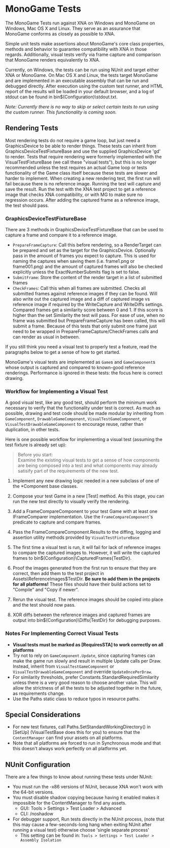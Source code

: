 # MonoGame Tests

The MonoGame Tests run against XNA on Windows and MonoGame on Windows,
Mac OS X and Linux.  They serve as an assurance that MonoGame conforms
as closely as possible to XNA.

Simple unit tests make assertions about MonoGame's core class
properties, methods and behavior to guarantee compatibility with XNA in
those regards.  Additionally, visual tests verify via frame capture and
comparison that MonoGame renders equivalently to XNA.

Currently, on Windows, the tests can be run using NUnit and target
either XNA or MonoGame.  On Mac OS X and Linux, the tests target
MonoGame and are implemented in an executable assembly that can be run
and debugged directly.  After execution using the custom test runner,
and HTML report of the results will be loaded in your default browser,
and a log of stdout can be found in bin\$(Configuration)\stdout.txt.

*Note: Currently there is no way to skip or select certain tests to run
using the custom runner.  This functionality is coming soon.*

## Rendering Tests

Most rendering tests do not require a game loop, but just need a
GraphicsDevice to be able to render things. These tests can inherit from
GraphicsDeviceTestFixtureBase and use the supplied GraphicsDevice 'gd'
to render. Tests that require rendering were formerly implemented with
the VisualTestFixtureBase (we call these "visual tests"), but this is no
longer recommended unless the test requires an actual Game loop or tests
functionality of the Game class itself because these tests are slower
and harder to implement. When creating a new rendering test, the first
run will fail because there is no reference image. Running the test will
capture and save the result. Run the test with the XNA test project to
get a reference image that checks XNA compatibility, or with MG to make
sure no regression occurs. After adding the captured frame as a
reference image, the test should pass.


### GraphicsDeviceTestFixtureBase

There are 3 methods in GraphicsDeviceTestFixtureBase that can be used to
capture a frame and compare it to a reference image.

- `PrepareFrameCapture`: Call this before rendering, so a RenderTarget can be
prepared and set as the target for the GraphicsDevice. Optionally pass
in the amount of frames you expect to capture. This is used for naming
the captures when saving them (i.e. frame1.png or frame001.png) and
the amount of captured frames will also be checked explicitly unless
the ExactNumberSubmits flag is set to false.
- `SubmitFrame`: Store the content of the render target in a list of
submitted frames
- `CheckFrames`: Call this when all frames are submitted. Checks all
submitted frames against reference images if they can be found. Will
also write out the captured image and a diff of captured image vs
reference image if required by the WriteCapture and WriteDiffs settings.
Compared frames get a similarity score between 0 and 1. If this score is
higher than the set Similarity the test will pass.
For ease of use, when no frame was submitted but PrepareFrameCapture has
been called, this will submit a frame. Because of this tests that only
submit one frame just need to be wrapped in PrepareFrameCapture/CheckFrames
calls and can render as usual in between.


If you still think you need a visual test to properly test a feature,
read the paragraphs below to get a sense of how to get started.

MonoGame's visual tests are implemented as ```Game```s and
```GameComponent```s whose output is captured and compared to known-good
reference renderings.  Performance is ignored in these tests:  the focus
here is correct drawing.

### Workflow for Implementing a Visual Test

A good visual test, like any good test, should perform the minimum work
necessary to verify that the functionality under test is correct.  As
much as possible, drawing and test code should be made modular by
inheriting from ```GameComponent```, ```DrawableGameComponent```,
```VisualTestGameComponent```, or ```VisualTestDrawableGameComponent```
to encourage reuse, rather than duplication, in other tests.

Here is one possible workflow for implementing a visual test (assuming
the test fixture is already set up):

> Before you start:  
> Examine the existing visual tests to get a sense of how components
> are being composed into a test and what components may already
> satisify part of the requirements of the new test.


1. Implement any new drawing logic needed in a new subclass of one of
   the \*Component base classes.

2. Compose your test Game in a new [Test] method.  As this stage, you
   can run the new test directly to visually verify the rendering.

3. Add a FrameCompareComponent to your test Game with at least one
   IFrameComparer implementation.  Use the ```FrameCompareComponent```'s
   predicate to capture and compare frames.

4. Pass the FrameCompareComponent.Results to the diffing, logging and
   assertion utility methods provided by ```VisualTestFixtureBase```

5. The first time a visual test is run, it will fail for lack of
   reference images to compare the captured images to.  However, it will
   write the captured frames to bin\$(Configuration)\CapturedFrames\{TestDir}.

6. Proof the images generated from the first run to ensure that they are
   correct, then add them to the test project in
   Assets\ReferenceImages\$TestDir.  **Be sure to add them in the
   projects for all platforms!**  These files should have their build
   actions set to "Compile" and "Copy if newer".

7. Rerun the visual test.  The reference images should be copied into
   place and the test should now pass.

8. XOR diffs between the reference images and captured frames are output
   into bin\$(Configuration)\Diffs\{TestDir} for debugging purposes.


### Notes For Implementing Correct Visual Tests

- **Visual tests must be marked as [RequiresSTA] to work correctly on
  all platforms**
- Try not to rely on ```GameComponent.Update```, since capturing frames
  can make the game run slowly and result in multiple Update calls per
  Draw.  Instead, inherit from ```VisualTestGameComponent``` or
  ```VisualTestDrawableGameComponent``` and override
  ```UpdateOncePerDraw```.
- For similarity thresholds, prefer Constants.StandardRequiredSimilarity
  unless there is a very good reason to choose another value.  This will
  allow the strictness of all the tests to be adjusted together in the
  future, as requirements change.
- Use the Paths static class to reduce typos in resource paths.

## Special Considerations

- For new test fixtures, call Paths.SetStandardWorkingDirectory() in
  [SetUp] \(VisualTestBase does this for you\) to ensure that the
  ```ContentManager``` can find your assets on all platforms.
- Note that all platforms are forced to run in Synchronous mode and
  that this doesn't always work perfectly on all platforms yet.

## NUnit Configuration

There are a few things to know about running these tests under NUnit:

- You must run the -x86 versions of NUnit, because XNA won't work with
  the 64-bit versions.
- You must disable shadow copying because having it enabled makes it
  impossible for the ContentManager to find any assets.
  - GUI: Tools > Settings > Test Loader > Advanced
  - CLI: /noshadow
- For debugger support, Run tests directly in the NUnit process, (note
  that this may cause a few-seconds-long hang when exiting NUnit after
  running a visual test) otherwise choose 'single separate process'
  - This setting can be found in:
    ```Tools > Settings > Test Loader > Assembly Isolation```
